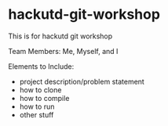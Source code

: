 # hackutd-git-workshop
This is for hackutd git workshop

Team Members: Me, Myself, and I


Elements to Include:
- project description/problem statement
- how to clone
- how to compile
- how to run
- other stuff

